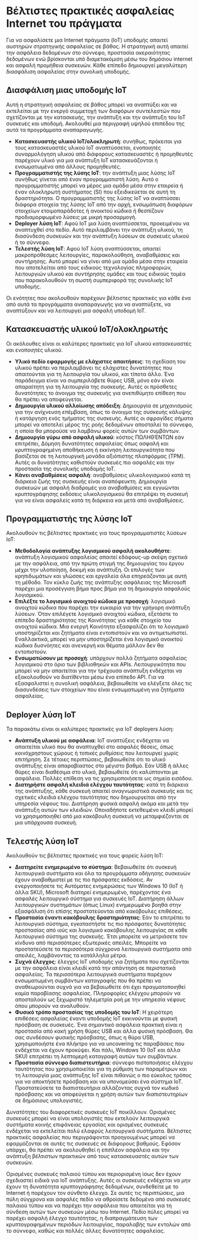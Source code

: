 # <a name="internet-of-things-security-best-practices"></a>Βέλτιστες πρακτικές ασφαλείας Internet του πράγματα

Για να ασφαλίσετε μια Internet πράγματα (IoT) υποδομής απαιτεί αυστηρών στρατηγικής ασφαλείας σε βάθος. Η στρατηγική αυτή απαιτεί την ασφάλεια δεδομένων στο σύννεφο, προστασία ακεραιότητας δεδομένων ενώ βρίσκονται υπό διαμετακόμιση μέσω του δημόσιου internet και ασφαλή προμήθεια συσκευών. Κάθε επίπεδο δημιουργεί μεγαλύτερη διασφάλιση ασφαλείας στην συνολική υποδομής.

## <a name="secure-an-iot-infrastructure"></a>Διασφάλιση μιας υποδομής IoT

Αυτή η στρατηγική ασφαλείας σε βάθος μπορεί να αναπτύξει και να εκτελείται με την ενεργό συμμετοχή των διαφόρων συντελεστών που σχετίζονται με την κατασκευής, την ανάπτυξη και την ανάπτυξη του IoT συσκευές και υποδομή. Ακολουθεί μια περιγραφή υψηλού επιπέδου της αυτά τα προγράμματα αναπαραγωγής.  

- **Κατασκευαστής υλικού IoT/ολοκληρωτή**: συνήθως, πρόκειται για τους κατασκευαστές υλικού IoT αναπτύσσεται, ενοποιητές συναρμολόγηση υλικού από διάφορους κατασκευαστές ή προμηθευτές παρέχουν υλικό για μια ανάπτυξη IoT κατασκευάζονται ή ενσωματωμένα από άλλους προμηθευτές.
- **Προγραμματιστής της λύσης IoT**: την ανάπτυξη μιας λύσης IoT συνήθως γίνεται από έναν προγραμματιστή λύση. Αυτό ο προγραμματιστής μπορεί να μέρος μια ομάδα μέσα στην εταιρεία ή έναν ολοκληρωτή συστήματος (SI) που εξειδικεύεται σε αυτή τη δραστηριότητα. Ο προγραμματιστής της λύσης IoT να αναπτύσσει διάφορα στοιχεία της λύσης IoT από την αρχή, ενσωμάτωση διαφόρων στοιχείων ετοιμοπαράδοτες ή ανοικτού κώδικα ή θεσπίζουν προδιαμορφωμένο λύσεις με μικρή προσαρμογή.
- **Deployer λύση IoT**: Αφού IoT μια λύση αναπτύσσεται, προκειμένου να αναπτυχθεί στο πεδίο. Αυτό περιλαμβάνει την ανάπτυξη υλικού, τη διασύνδεση συσκευών και την ανάπτυξη λύσεων σε συσκευές υλικού ή το σύννεφο.
- **Τελεστής λύση IoT**: Αφού IoT λύση αναπτύσσεται, απαιτεί μακροπρόθεσμες λειτουργίες, παρακολούθηση, αναβαθμίσεις και συντήρησης. Αυτό μπορεί να γίνει από μια ομάδα μέσα στην εταιρεία που αποτελείται από τους ειδικούς τεχνολογίας πληροφοριών, λειτουργιών υλικού και συντήρησης ομάδες και τους ειδικούς τομέα που παρακολουθούν τη σωστή συμπεριφορά της συνολικής IoT υποδομής.

Οι ενότητες που ακολουθούν παρέχουν βέλτιστες πρακτικές για κάθε ένα από αυτά τα προγράμματα αναπαραγωγής για να αναπτύξετε, να αναπτύξουν και να λειτουργεί μια ασφαλή υποδομή IoT.

## <a name="iot-hardware-manufacturerintegrator"></a>Κατασκευαστής υλικού IoT/ολοκληρωτής

Οι ακόλουθες είναι οι καλύτερες πρακτικές για IoT υλικού κατασκευαστές και ενοποιητές υλικού.

- **Υλικό πεδίο εφαρμογής με ελάχιστες απαιτήσεις**: τη σχεδίαση του υλικού πρέπει να περιλαμβάνει τις ελάχιστες δυνατότητες που απαιτούνται για τη λειτουργία του υλικού, και τίποτα άλλο. Ένα παράδειγμα είναι να συμπεριλάβετε θύρες USB, μόνο εάν είναι απαραίτητη για τη λειτουργία της συσκευής. Αυτές οι πρόσθετες δυνατότητες το άνοιγμα της συσκευής για ανεπιθύμητο επίθεση που θα πρέπει να αποφεύγεται.
- **Δημιουργία υλικού αλλοίωσης απόδειξη**: Δημιουργία σε μηχανισμούς για την ανίχνευση επέμβαση, όπως το άνοιγμα της συσκευής κάλυψης ή κατάργηση ενός τμήματος της συσκευής. Αυτές οι σφραγίδες σήματα μπορεί να αποτελεί μέρος της ροής δεδομένων αποσταλεί το σύννεφο, η οποία θα μπορούσε να λαμβάνω φορείς αυτών των συμβάντων.
- **Δημιουργία γύρω από ασφαλή υλικού**: κόστος ΠΩΛΗΘΈΝΤΩΝ εάν επιτρέπει, Δόμηση δυνατότητες ασφαλείας όπως ασφαλή και κρυπτογραφημένη αποθήκευση ή εκκίνηση λειτουργικότητα που βασίζεται σε τη λειτουργική μονάδα αξιόπιστης πλατφόρμας (TPM). Αυτές οι δυνατότητες καθιστούν συσκευές πιο ασφαλές και την προστασία της συνολικής υποδομής IoT.
- **Κάνει αναβαθμίσεις ασφαλή**: αναβαθμίσεις υλικολογισμικού κατά τη διάρκεια ζωής της συσκευής είναι αναπόφευκτη. Δημιουργία συσκευών με ασφαλή διαδρομές για αναβαθμίσεις και εγγυώνται κρυπτογράφησης εκδόσεις υλικολογισμικού θα επιτρέψει τη συσκευή για να είναι ασφαλείς κατά τη διάρκεια και μετά από αναβαθμίσεις.

## <a name="iot-solution-developer"></a>Προγραμματιστής της λύσης IoT

Ακολουθούν τις βέλτιστες πρακτικές για τους προγραμματιστές λύσεων IoT:

- **Μεθοδολογία ανάπτυξης λογισμικού ασφαλή ακολουθήστε**: ανάπτυξη λογισμικού ασφαλείας απαιτεί εδάφους-up σκέψη σχετικά με την ασφάλεια, από την πρώτη στιγμή της δημιουργίας του έργου μέχρι την υλοποίηση, δοκιμή και ανάπτυξη. Οι επιλογές των κρηπιδωμάτων και γλώσσες και εργαλεία όλα επηρεάζονται με αυτή τη μέθοδο. Τον κύκλο ζωής της ανάπτυξης ασφάλειας της Microsoft παρέχει μια προσέγγιση βήμα προς βήμα για τη δημιουργία ασφαλούς λογισμικού.
- **Επιλέξτε το λογισμικό ανοιχτού κώδικα με προσοχή**: λογισμικό ανοιχτού κώδικα που παρέχει την ευκαιρία για την γρήγορη ανάπτυξη λύσεων. Όταν επιλέγετε λογισμικό ανοιχτού κώδικα, εξετάστε το επίπεδο δραστηριότητας της Κοινότητας για κάθε στοιχείο του ανοιχτού κώδικα. Μια ενεργή Κοινότητα εξασφαλίζει ότι το λογισμικό υποστηρίζεται και ζητήματα είναι εντοπιστούν και να αντιμετωπιστεί. Εναλλακτικά, μπορεί να μην υποστηρίζεται ένα λογισμικό ανοικτού κώδικα δυσνόητες και ανενεργή και θέματα μάλλον δεν θα εντοπιστούν.
- **Ενσωματώσουν με προσοχή**: υπάρχουν πολλά ζητήματα ασφαλείας λογισμικού στο όριο των βιβλιοθηκών και APIs. Λειτουργικότητα που μπορεί να μην απαιτείται για την τρέχουσα ανάπτυξη ενδέχεται να εξακολουθούν να διατίθενται μέσω ένα επίπεδο API. Για να εξασφαλιστεί η συνολική ασφάλεια, βεβαιωθείτε να ελέγξετε όλες τις διασυνδέσεις των στοιχείων που είναι ενσωματωμένη για ζητήματα ασφαλείας.      

## <a name="iot-solution-deployer"></a>Deployer λύση IoT

Τα παρακάτω είναι οι καλύτερες πρακτικές για IoT deployers λύση:

- **Ανάπτυξη υλικού με ασφάλεια**: IoT αναπτύξεις ενδέχεται να απαιτείται υλικό που θα αναπτυχθεί στο ασφαλές θέσεις, όπως κοινόχρηστους χώρους ή τοπικές ρυθμίσεις που λειτουργεί χωρίς επιτήρηση. Σε τέτοιες περιπτώσεις, βεβαιωθείτε ότι το υλικό ανάπτυξης είναι απαραβίαστος στο μέγιστο βαθμό. Εάν USB ή άλλες θύρες είναι διαθέσιμα στο υλικό, βεβαιωθείτε ότι καλύπτονται με ασφάλεια. Πολλές επίθεση να τις χρησιμοποιήσετε ως σημεία εισόδου.
- **Διατηρήστε ασφαλή κλειδιά ελέγχου ταυτότητας**: κατά τη διάρκεια της ανάπτυξης, κάθε συσκευή απαιτεί αναγνωριστικά συσκευής και τις σχετικές κλειδιά ελέγχου ταυτότητας που δημιουργείται από την υπηρεσία νέφους του. Διατήρηση φυσικά ασφαλή ακόμα και μετά την ανάπτυξη αυτών των κλειδιών. Οποιαδήποτε εκτεθειμένο κλειδί μπορεί να χρησιμοποιηθεί από μια κακόβουλη συσκευή να μεταμφιέζονται σε μια υπάρχουσα συσκευή.

## <a name="iot-solution-operator"></a>Τελεστής λύση IoT

Ακολουθούν τις βέλτιστες πρακτικές για τους φορείς λύση IoT:

- **Διατηρείτε ενημερωμένο το σύστημα**: Βεβαιωθείτε ότι συσκευή λειτουργικά συστήματα και όλα τα προγράμματα οδήγησης συσκευών έχουν αναβαθμιστεί με τις πιο πρόσφατες εκδόσεις. Αν ενεργοποιήσετε τις Αυτόματες ενημερώσεις των Windows 10 (IoT ή άλλα SKU), Microsoft διατηρεί ενημερωμένο, παρέχοντας ένα ασφαλές λειτουργικό σύστημα για συσκευές IoT. Διατήρηση άλλων λειτουργικών συστημάτων (όπως Linux) ενημερωμένο βοηθά στην εξασφάλιση ότι επίσης προστατεύονται από κακόβουλες επιθέσεις.
- **Προστασία έναντι κακόβουλης δραστηριότητας**: Εάν το επιτρέπει το λειτουργικό σύστημα, εγκαταστήστε τις πιο πρόσφατες δυνατότητες προστασίας από ιούς και λογισμικό κακόβουλης λειτουργίας σε κάθε λειτουργικό σύστημα της συσκευής. Έτσι μπορείτε να μετριάσετε τον κίνδυνο από περισσότερες εξωτερικές απειλές. Μπορείτε να προστατεύσετε τα περισσότερα σύγχρονα λειτουργικά συστήματα από απειλές, λαμβάνοντας τα κατάλληλα μέτρα.
- **Συχνά έλεγχος**: έλεγχος IoT υποδομής για ζητήματα που σχετίζονται με την ασφάλεια είναι κλειδί κατά την απάντηση σε περιστατικά ασφαλείας. Τα περισσότερα λειτουργικά συστήματα παρέχουν ενσωματωμένη συμβάντων καταγραφής που θα πρέπει να αναθεωρούνται συχνά για να βεβαιωθείτε ότι έχει πραγματοποιηθεί καμία παραβίασης ασφαλείας. Πληροφορίες ελέγχου μπορούν να αποσταλούν ως ξεχωριστό τηλεμετρία ροή με την υπηρεσία νέφους όπου μπορούν να αναλυθούν.
- **Φυσικό τρόπο προστασίας της υποδομής του IoT**: Η χειρότερη επιθέσεις ασφαλείας έναντι υποδομής IoT εκκινούνται με φυσική πρόσβαση σε συσκευές. Ένα σημαντικό ασφάλεια πρακτική είναι η προστασία από κακή χρήση θύρες USB και άλλα φυσική πρόσβαση. Θα σας συνδέσουν φυσικής πρόσβασης, όπως η θύρα USB, χρησιμοποιήστε ένα πλήκτρο για να uncovering τις παραβάσεις που ενδέχεται να έχουν προκύψει. Και πάλι, Windows 10 (IoT και άλλα SKU) επιτρέπει τη λεπτομερή καταγραφή αυτών των συμβάντων.
- **Προστασία σύννεφο διαπιστευτήρια**: σύννεφο πιστοποιήσεις ελέγχου ταυτότητας που χρησιμοποιείται για τη ρύθμιση των παραμέτρων και τη λειτουργία μιας ανάπτυξης IoT είναι πιθανώς ο πιο εύκολος τρόπος για να αποκτήσετε πρόσβαση και να υπονομεύσει ένα σύστημα IoT. Προστατεύσετε τα διαπιστευτήρια αλλάζοντας συχνά τον κωδικό πρόσβασης και να αποφεύγεται η χρήση αυτών των διαπιστευτηρίων σε δημόσιους υπολογιστές.

Δυνατότητες του διαφορετικές συσκευές IoT ποικίλλουν. Ορισμένες συσκευές μπορεί να είναι υπολογιστές που εκτελούν λειτουργικά συστήματα κοινής επιφάνειας εργασίας και ορισμένες συσκευές ενδέχεται να εκτελείται πολύ ελαφρύς λειτουργικά συστήματα. Βέλτιστες πρακτικές ασφαλείας που περιγράφονται προηγουμένως μπορεί να εφαρμόζονται σε αυτές τις συσκευές σε διάφορους βαθμούς. Εφόσον υπάρχει, θα πρέπει να ακολουθηθεί η επιπλέον ασφάλεια και την ανάπτυξη βέλτιστων πρακτικών από τους κατασκευαστές αυτών των συσκευών.

Ορισμένες συσκευές παλαιού τύπου και περιορισμένη ίσως δεν έχουν σχεδιαστεί ειδικά για IoT ανάπτυξης. Αυτές οι συσκευές ενδέχεται να μην έχουν τη δυνατότητα κρυπτογράφησης δεδομένων, συνδεθείτε με το Internet ή παρέχουν τον σύνθετο έλεγχο. Σε αυτές τις περιπτώσεις, μια πύλη σύγχρονα και ασφαλές πεδίο να αθροίσετε δεδομένα από συσκευές παλαιού τύπου και να παρέχει την ασφάλεια που απαιτείται για τη σύνδεση αυτών των συσκευών μέσω του Internet. Πεδίο πύλες μπορεί να παρέχει ασφαλή έλεγχο ταυτότητας, η διαπραγμάτευση των κρυπτογραφημένων περιόδων λειτουργίας, παραλαβής των εντολών από το σύννεφο, καθώς και πολλές άλλες δυνατότητες ασφαλείας.
